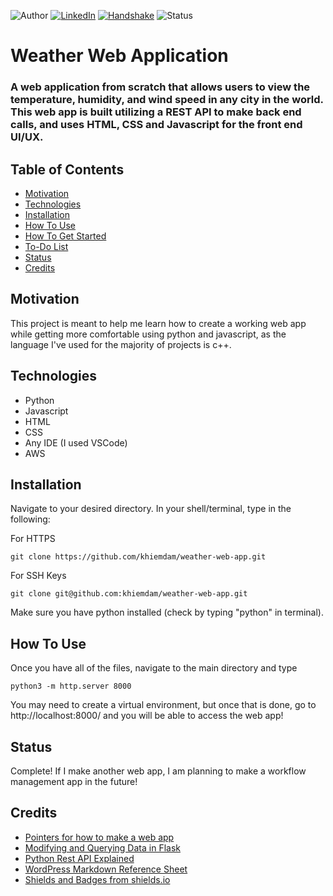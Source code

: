 <!-- Shields from shields.io -->
![Author][author-shield]
[![LinkedIn][linkedin-shield]][linkedin-url] [![Handshake][handshake-shield]][handshake-url] ![Status][status-shield]

# Weather Web Application

### A web application from scratch that allows users to view the temperature, humidity, and wind speed in any city in the world. This web app is built utilizing a REST API to make back end calls, and uses HTML, CSS and Javascript for the front end UI/UX.

## Table of Contents
* [Motivation](#motivation)
* [Technologies](#technologies)
* [Installation](#installation)
* [How To Use](#how-to-use)
* [How To Get Started](#how-to-get-started)
* [To-Do List](#to-do-list)
* [Status](#status)
* [Credits](#credits)

## Motivation

This project is meant to help me learn how to create a working web app while getting more comfortable using python and javascript, as the language I've used for the majority of projects is c++.

## Technologies
* Python
* Javascript
* HTML
* CSS
* Any IDE (I used VSCode)
* AWS

## Installation
Navigate to your desired directory. In your shell/terminal, type in the following:

For HTTPS
```
git clone https://github.com/khiemdam/weather-web-app.git
```
For SSH Keys
```
git clone git@github.com:khiemdam/weather-web-app.git
```

Make sure you have python installed (check by typing "python" in terminal).


## How To Use
Once you have all of the files, navigate to the main directory and type

```
python3 -m http.server 8000
```

You may need to create a virtual environment, but once that is done, go to http://localhost:8000/ and you will be able to access the web app!

## Status
Complete! If I make another web app, I am planning to make a workflow management app in the future!

## Credits
* [Pointers for how to make a web app](https://makingsmallercircles.com/articles/how-to-build-a-web-app/)
* [Modifying and Querying Data in Flask](https://flask-sqlalchemy.palletsprojects.com/en/3.0.x/queries/)
* [Python Rest API Explained](https://www.youtube.com/watch?v=GMppyAPbLYk&ab_channel=TechWithTim)
* [WordPress Markdown Reference Sheet](https://wordpress.com/support/markdown-quick-reference/)
* [Shields and Badges from shields.io](shields.io)

<!-- Links & Images -->
[author-shield]: https://img.shields.io/badge/Author-Khiem_Dam-555?style=for-the-badge&color=999
[linkedin-shield]: https://img.shields.io/badge/LinkedIn-555?style=for-the-badge&logo=linkedIn
[linkedin-url]: https://www.linkedin.com/in/khiemd/
[handshake-shield]: https://img.shields.io/badge/Handshake-555?style=for-the-badge&logo=handshake&logoColor=white
[handshake-url]: https://app.joinhandshake.com/stu/users/31441591
[status-shield]: https://img.shields.io/badge/status-completed-555?style=for-the-badge&labelColor=555&color=03c04a
